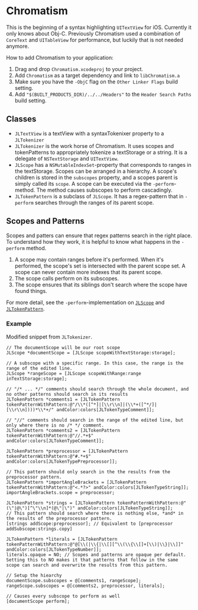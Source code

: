 Chromatism
==========

This is the beginning of a syntax highlighting `UITextView` for iOS. Currently it only knows about Obj-C. Previously Chromatism used a combination of `CoreText` and `UITableView` for performance, but luckily that is not needed anymore.

How to add Chromatism to your application:

1. Drag and drop `Chromatism.xcodeproj` to your project.
2. Add `Chromatism` as a target dependency and link to `libChromatism.a`
3. Make sure you have the `-ObjC` flag on the `Other Linker Flags` build setting.
4. Add `"$(BUILT_PRODUCTS_DIR)/../../Headers"` to the `Header Search Paths` build setting.

## Classes
- `JLTextView` is a textView with a syntaxTokenixer property to a `JLTokenizer`
- `JLTokenizer` is the work horse of Chromatism. It uses scopes and tokenPatterns to appropriately tokenize a textStorage or a string. It is a delegate of `NSTextStorage` and `UITextView`.
- `JLScope` has a `NSMutableIndexSet`-property that corresponds to ranges in the textStorage. Scopes can be arranged in a hierarchy. A scope's children is stored in the `subscopes` property, and a scopes parent is simply called its `scope`. A scope can be executed via the `-perform`-method. The method causes subscopes to perform cascadingly. 
- `JLTokenPattern` is a subclass of `JLScope`. It has a regex-pattern that in `-perform` searches through the ranges of its parent scope.

## Scopes and Patterns
Scopes and patters can ensure that regex patterns search in the right place. To understand how they work, it is helpful to know what happens in the `-perform` method.

1. A scope may contain ranges before it's performed. When it's performed, the scope's set is intersected with the parent scope set. A scope can never contain more indexes that its parent scope.
2. The scope calls perform on its subscopes.
3. The scope ensures that its siblings don't search where the scope have found things.

For more detail, see the `-perform`-implementation on [`JLScope`](https://github.com/Anviking/Chromatism/blob/master/Chromatism/Chromatism/JLScope.m#65) and [`JLTokenPattern`](https://github.com/Anviking/Chromatism/blob/master/Chromatism/Chromatism/JLTokenPattern.m#56).

### Example
Modified snippet from `JLTokenizer`.

````objc
// The documentScope will be our root scope
JLScope *documentScope = [JLScope scopeWithTextStorage:storage];

// A subscope with a specific range. In this case, the range is the range of the edited line.
JLScope *rangeScope = [JLScope scopeWithRange:range inTextStorage:storage];

// "/* ... */" comments should search through the whole document, and no other patterns should search in its results
JLTokenPattern *comments1 = [JLTokenPattern tokenPatternWithPattern:@"/\\*([^*]|[\\r\\n]|(\\*+([^*/]|[\\r\\n])))*\\*+/" andColor:colors[JLTokenTypeComment]];

// "//" comments should search in the range of the edited line, but only where there is no /* */ comment.
JLTokenPattern *comments2 = [JLTokenPattern tokenPatternWithPattern:@"//.*+$" andColor:colors[JLTokenTypeComment]];

JLTokenPattern *preprocessor = [JLTokenPattern tokenPatternWithPattern:@"#.*+$" andColor:colors[JLTokenTypePreprocessor]];

// This pattern should only search in the the results from the preprocessor pattern.
JLTokenPattern *importAngleBrackets = [JLTokenPattern tokenPatternWithPattern:@"<.*?>" andColor:colors[JLTokenTypeString]];
importAngleBrackets.scope = preprocessor;

JLTokenPattern *strings = [JLTokenPattern tokenPatternWithPattern:@"(\"|@\")[^\"\\n]*(@\"|\")" andColor:colors[JLTokenTypeString]];
// This pattern should search where there is nothing else, *and* in the results of the preprocessor pattern.
[strings addScope:preprocessor]; // Equivalent to [preprocessor addSubscope:strings.copy]

JLTokenPattern *literals = [JLTokenPattern tokenPatternWithPattern:@"@[\\(|\\{|\\[][^\\(\\{\\[]+[\\)|\\}|\\]]" andColor:colors[JLTokenTypeNumber]];
literals.opaque = NO; // Scopes and patterns are opaque per default. Setting this to NO makes it that patterns that follow in the same scope can search and overwrite the results from this pattern.

// Setup the hiearchy
documentScope.subscopes = @[comments1, rangeScope];
rangeScope.subscopes = @[comments2, preprocessor, literals];

// Causes every subscope to perform as well
[documentScope perform];
````



